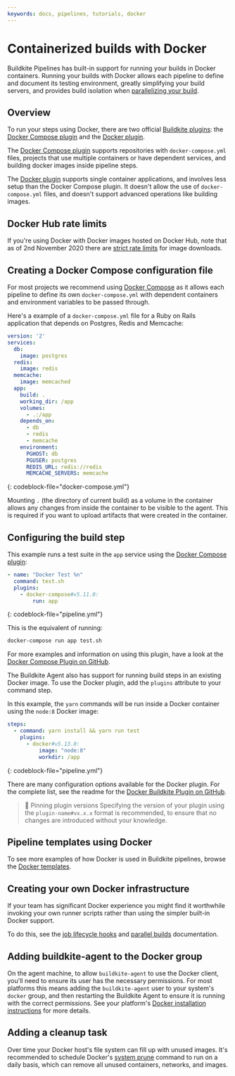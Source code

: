 ```yaml
---
keywords: docs, pipelines, tutorials, docker
---
```


# Containerized builds with Docker

Buildkite Pipelines has built-in support for running your builds in Docker containers. Running your builds with Docker allows each pipeline to define and document its testing environment, greatly simplifying your build servers, and provides build isolation when [parallelizing your build](parallel-builds).


## Overview

To run your steps using Docker, there are two official [Buildkite plugins](/docs/pipelines/integrations/plugins): the [Docker Compose plugin](https://github.com/buildkite-plugins/docker-compose-buildkite-plugin) and the [Docker plugin](https://github.com/buildkite-plugins/docker-buildkite-plugin).

The [Docker Compose plugin](https://github.com/buildkite-plugins/docker-compose-buildkite-plugin) supports repositories with `docker-compose.yml` files, projects that use multiple containers or have dependent services, and building docker images inside pipeline steps.

The [Docker plugin](https://github.com/buildkite-plugins/docker-buildkite-plugin) supports single container applications, and involves less setup than the Docker Compose plugin. It doesn't allow the use of `docker-compose.yml` files, and doesn't support advanced operations like building images.

## Docker Hub rate limits

If you're using Docker with Docker images hosted on Docker Hub, note that as of 2nd November 2020 there are [strict rate limits](/docs/pipelines/integrations/other/docker-hub) for image downloads.


## Creating a Docker Compose configuration file

For most projects we recommend using [Docker Compose](https://docs.docker.com/compose/) as it allows each pipeline to define its own `docker-compose.yml` with dependent containers and environment variables to be passed through.

Here's a example of a `docker-compose.yml` file for a Ruby on Rails application that depends on Postgres, Redis and Memcache:

```yml
version: '2'
services:
  db:
    image: postgres
  redis:
    image: redis
  memcache:
    image: memcached
  app:
    build: .
    working_dir: /app
    volumes:
      - .:/app
    depends_on:
      - db
      - redis
      - memcache
    environment:
      PGHOST: db
      PGUSER: postgres
      REDIS_URL: redis://redis
      MEMCACHE_SERVERS: memcache
```
{: codeblock-file="docker-compose.yml"}


Mounting `.` (the directory of current build) as a volume in the container allows any changes from inside the container to be visible to the agent. This is required if you want to upload artifacts that were created in the container.

## Configuring the build step

This example runs a test suite in the `app` service using the [Docker Compose plugin](https://github.com/buildkite-plugins/docker-compose-buildkite-plugin):

```yml
- name: "Docker Test %n"
  command: test.sh
  plugins:
    - docker-compose#v5.11.0:
        run: app
```
{: codeblock-file="pipeline.yml"}


This is the equivalent of running:

```bash
docker-compose run app test.sh
```

For more examples and information on using this plugin, have a look at the [Docker Compose Plugin on GitHub](https://github.com/buildkite-plugins/docker-compose-buildkite-plugin).

The Buildkite Agent also has support for running build steps in an existing Docker image. To use the Docker plugin, add the `plugins` attribute to your command step.

In this example, the `yarn` commands will be run inside a Docker container using the `node:8` Docker image:

```yml
steps:
  - command: yarn install && yarn run test
    plugins:
      - docker#v5.13.0:
          image: "node:8"
          workdir: /app
```
{: codeblock-file="pipeline.yml"}

There are many configuration options available for the Docker plugin. For the complete list, see the readme for the [Docker Buildkite Plugin on GitHub](https://github.com/buildkite-plugins/docker-buildkite-plugin).

>📘 Pinning plugin versions
> Specifying the version of your plugin using the <code>plugin-name#vx.x.x</code> format is recommended, to ensure that no changes are introduced without your knowledge.

## Pipeline templates using Docker

To see more examples of how Docker is used in Buildkite pipelines, browse the [Docker templates](https://buildkite.com/pipelines/templates?platform=docker).


## Creating your own Docker infrastructure

If your team has significant Docker experience you might find it worthwhile invoking your own runner scripts rather than using the simpler built-in Docker support.

To do this, see the [job lifecycle hooks](/docs/agent/v3/hooks#job-lifecycle-hooks)
and [parallel builds](parallel-builds) documentation.

## Adding buildkite-agent to the Docker group

On the agent machine, to allow `buildkite-agent` to use the Docker client, you'll need to ensure its user has the necessary permissions. For most platforms this means adding the `buildkite-agent` user to your system's `docker` group, and then restarting the Buildkite Agent to ensure it is running with the correct permissions. See your platform's [Docker installation instructions](https://docs.docker.com/installation/) for more details.

## Adding a cleanup task

Over time your Docker host's file system can fill up with unused images. It's recommended to schedule Docker's [system prune](https://docs.docker.com/engine/reference/commandline/system_prune) command to run on a daily basis, which can remove all unused containers, networks, and images.
